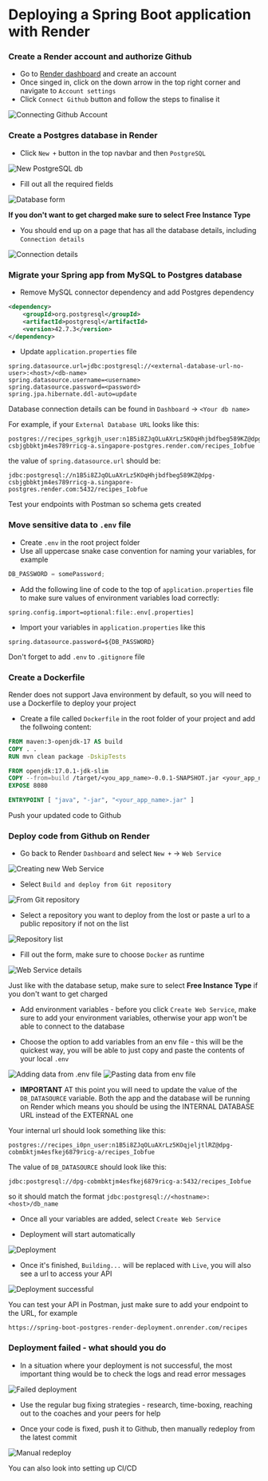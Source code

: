 # Deploying a Spring Boot application with Render

### Create a Render account and authorize Github

-   Go to [Render dashboard](https://dashboard.render.com/register?next=%2F) and create an account
-   Once singed in, click on the down arrow in the top right corner and navigate to `Account settings`
-   Click `Connect Github` button and follow the steps to finalise it

![Connecting Github Account](./images/render_connect_github.png)

### Create a Postgres database in Render

-   Click `New +` button in the top navbar and then `PostgreSQL`

![New PostgreSQL db](./images/render_add_new_postgres.png)

-   Fill out all the required fields

![Database form](./images/render_db_details.png)

**If you don't want to get charged make sure to select Free Instance Type**

-   You should end up on a page that has all the database details, including `Connection details`

![Connection details](./images/render_postgres_connection_details.png)

### Migrate your Spring app from **MySQL** to **Postgres** database

-   Remove MySQL connector dependency and add Postgres dependency

```xml
<dependency>
    <groupId>org.postgresql</groupId>
    <artifactId>postgresql</artifactId>
    <version>42.7.3</version>
</dependency>
```

-   Update `application.properties` file

```
spring.datasource.url=jdbc:postgresql://<external-database-url-no-user>:<host>/<db-name>
spring.datasource.username=<username>
spring.datasource.password=<password>
spring.jpa.hibernate.ddl-auto=update
```

Database connection details can be found in `Dashboard` -> `<Your db name>`

For example, if your `External Database URL` looks like this:

```
postgres://recipes_sgrkgjh_user:n1B5i8ZJqOLuAXrLz5KOqHhjbdfbeg589KZ@dpg-csbjgbbktjm4es789rricg-a.singapore-postgres.render.com/recipes_Iobfue
```

the value of `spring.datasource.url` should be:

```
jdbc:postgresql://n1B5i8ZJqOLuAXrLz5KOqHhjbdfbeg589KZ@dpg-csbjgbbktjm4es789rricg-a.singapore-postgres.render.com:5432/recipes_Iobfue
```

Test your endpoints with Postman so schema gets created

### Move sensitive data to `.env` file

-   Create `.env` in the root project folder
-   Use all uppercase snake case convention for naming your variables, for example

```js
DB_PASSWORD = somePassword;
```

-   Add the following line of code to the top of `application.properties` file to make sure values of environment variables load correctly:

```
spring.config.import=optional:file:.env[.properties]
```

-   Import your variables in `application.properties` like this

```
spring.datasource.password=${DB_PASSWORD}
```

Don't forget to add `.env` to `.gitignore` file

### Create a Dockerfile

Render does not support Java environment by default, so you will need to use a Dockerfile to deploy your project

-   Create a file called `Dockerfile` in the root folder of your project and add the follwoing content:

```Dockerfile
FROM maven:3-openjdk-17 AS build
COPY . .
RUN mvn clean package -DskipTests

FROM openjdk:17.0.1-jdk-slim
COPY --from=build /target/<you_app_name>-0.0.1-SNAPSHOT.jar <your_app_name>.jar
EXPOSE 8080

ENTRYPOINT [ "java", "-jar", "<your_app_name>.jar" ]
```

Push your updated code to Github

### Deploy code from Github on Render

-   Go back to Render `Dashboard` and select `New +` -> `Web Service`

![Creating new Web Service](./images/render_creating_new_webservice.png)

-   Select `Build and deploy from Git repository`

![From Git repository](./images/render_deploy_from_git.png)

-   Select a repository you want to deploy from the lost or paste a url to a public repository if not on the list

![Repository list](./images/render_select_repository_to_deploy_from.png)

-   Fill out the form, make sure to choose `Docker` as runtime

![Web Service details](./images/render_webservice_details.png)

Just like with the database setup, make sure to select **Free Instance Type** if you don't want to get charged

-   Add environment variables - before you click `Create Web Service`, make sure to add your environment variables, otherwise your app won't be able to connect to the database

-   Choose the option to add variables from an env file - this will be the quickest way, you will be able to just copy and paste the contents of your local `.env`

![Adding data from .env file](./images/render_add_env_variables_btn.png)
![Pasting data from `env` file](./images/render_adding_env_variables.png)

-   **IMPORTANT** AT this point you will need to update the value of the `DB_DATASOURCE` variable. Both the app and the database will be running on Render which means you should be using the INTERNAL DATABASE URL instead of the EXTERNAL one

Your internal url should look something like this:

```
postgres://recipes_i0pn_user:n1B5i8ZJqOLuAXrLz5KOqjeljtlRZ@dpg-cobmbktjm4esfkej6879ricg-a/recipes_Iobfue
```

The value of `DB_DATASOURCE` should look like this:

```
jdbc:postgresql://dpg-cobmbktjm4esfkej6879ricg-a:5432/recipes_Iobfue
```

so it should match the format `jdbc:postgresql://<hostname>:<host>/db_name`

-   Once all your variables are added, select `Create Web Service`

-   Deployment will start automatically

![Deployment](./images/render_deployment_started.png)

-   Once it's finished, `Building...` will be replaced with `Live`, you will also see a url to access your API

![Deployment successful](./images/render_deployment_successful.png)

You can test your API in Postman, just make sure to add your endpoint to the URL, for example

```
https://spring-boot-postgres-render-deployment.onrender.com/recipes
```

### Deployment failed - what should you do

-   In a situation where your deployment is not successful, the most important thing would be to check the logs and read error messages

![Failed deployment](./images/render_deployment_failed.png)

-   Use the regular bug fixing strategies - research, time-boxing, reaching out to the coaches and your peers for help

-   Once your code is fixed, push it to Github, then manually redeploy from the latest commit

![Manual redeploy](./images/render_redeploy.png)

You can also look into setting up CI/CD
